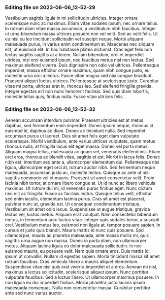 

### Editing file on 2023-06-06_12-52-29

Vestibulum sagittis ligula in mi sollicitudin ultricies. Integer ornare scelerisque nunc ac maximus. Etiam vitae sodales ipsum, nec ornare tellus. In rutrum diam vitae massa accumsan, a vestibulum nibh faucibus. Integer ut urna bibendum massa ultrices posuere non vel velit. Sed ac velit felis. Ut eu nisl eu leo tincidunt sollicitudin vel suscipit neque. Morbi aliquam malesuada purus, in varius enim condimentum at.
Maecenas nec aliquam elit, ut euismod elit. In hac habitasse platea dictumst. Cras eget felis non lectus sagittis sagittis at a lorem. Nullam bibendum, orci et imperdiet ultrices, nisi orci euismod ipsum, nec faucibus metus nisl non lectus. Sed maximus eleifend viverra. Duis dignissim non odio vel ultrices. Pellentesque imperdiet, massa efficitur ornare maximus, quam nibh congue justo, eu molestie urna orci a lectus. Fusce vitae magna sed nisi congue tincidunt. Praesent aliquet luctus ultrices. Pellentesque at scelerisque justo. Curabitur vitae mi porta, ultrices erat in, rhoncus leo. Sed eleifend fringilla gravida. Integer egestas elit non nunc hendrerit facilisis. Sed quis diam lobortis, molestie tellus quis, finibus nulla. Fusce vitae ultrices felis.




### Editing file on 2023-06-06_12-52-32

Aenean accumsan interdum pulvinar. Praesent ultricies est at metus dapibus, sed fermentum enim imperdiet. Donec ipsum neque, rhoncus id euismod id, dapibus ac diam. Donec ac tincidunt nulla. Sed imperdiet accumsan purus ut laoreet. Duis sit amet felis eget diam vulputate scelerisque. Morbi vestibulum, ante varius ultrices vulputate, quam metus rhoncus nulla, at fringilla lacus elit eget massa. Donec vel porta metus. Aliquam magna tellus, malesuada ac quam vel, venenatis eleifend nisi. Etiam orci eros, rhoncus ac blandit vitae, sagittis et est. Morbi in lacus felis. Donec nibh est, interdum sed ante a, ullamcorper elementum dui. Pellentesque nisi ligula, ullamcorper eget orci at, rutrum auctor nibh. Sed fermentum neque malesuada, accumsan justo ac, molestie lectus. Quisque ac ante ut nisi sagittis commodo vel et mauris.
Praesent sit amet consectetur velit. Proin lacinia nibh tortor, at ornare libero congue at. Ut id nunc ac libero vehicula maximus. Ut rutrum dui mi, id venenatis purus finibus eget. Nunc dictum nec elit ac fringilla. Fusce ac facilisis lectus. Quisque tellus velit, efficitur sed enim iaculis, elementum lacinia purus. Cras sit amet est placerat, pulvinar nunc at, gravida est. Ut consequat condimentum tristique. Vestibulum sit amet odio lacus. Suspendisse ut augue tristique, gravida lectus vel, luctus metus. Aliquam erat volutpat. Nam consectetur bibendum metus, in fermentum arcu luctus vitae.
Integer quis sodales tortor, a suscipit orci. Vestibulum metus leo, euismod non ligula at, tempor posuere sapien. In cursus et justo quis blandit. Mauris mattis id nunc quis posuere. Sed ullamcorper, mauris ac pharetra malesuada, ante massa mollis mi, quis sagittis urna augue non massa. Donec in porta diam, non ullamcorper metus. Aliquam lacinia ligula eu dolor malesuada sollicitudin. In nec euismod mauris, eu posuere velit. Nam quis ornare eros. Duis mattis id ipsum ut convallis. Nullam id egestas sapien. Morbi tincidunt massa sit amet rutrum faucibus. Cras vehicula libero a mauris aliquet elementum. Suspendisse vitae nisl quis erat viverra imperdiet et a eros. Aenean mi nisl, maximus a lectus sollicitudin, scelerisque aliquet ipsum.
Nunc porttitor vulputate faucibus. Sed a luctus libero. Ut ullamcorper maximus posuere. In non ligula eu dui imperdiet finibus. Morbi pharetra justo lacinia ipsum malesuada consequat. Nulla non consectetur massa. Curabitur porttitor ante sed nunc varius auctor.


